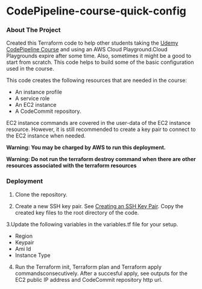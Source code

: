 # CodePipeline-course-quick-config

### About The Project

Created this Terraform code to help other students taking the [Udemy CodePipeline Course](https://www.udemy.com/course/aws-codepipeline-step-by-step/) and using an AWS Cloud Playground.Cloud Playgrounds expire after some time. Also, sometimes it might be a good to start from scratch. This code helps to build some of the basic configuration used in the course.

This code creates the following resources that are needed in the course:

- An instance profile
- A service role 
- An EC2 instance
- A CodeCommit repository.

EC2 instance commands are covered in the user-data of the EC2 instance resource. However, it is still recommended to create a key pair to connect to the EC2 instance when needed. 

**Warning: You may be charged by AWS to run this deployment.**

**Warning: Do not run the terraform destroy command when there are other resources associated with the  terraform resources**

### Deployment
1. Clone the repository.

2. Create a new SSH key pair. See [Creating an SSH Key Pair](https://www.ssh.com/academy/ssh/keygen). Copy the created key files to the root directory of the code.

3.Update the following variables in the variables.tf file for your setup.

- Region
- Keypair
- Ami Id
- Instance Type

4. Run the Terraform init, Terraform plan and Terraform apply commandsconsecutively. After a succesful apply, see outputs for the EC2 public IP address and CodeCommit repository http url.